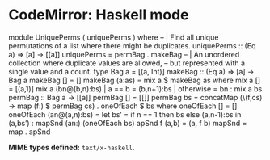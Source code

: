 CodeMirror: Haskell mode
========================

module UniquePerms ( uniquePerms ) where – | Find all unique permutations of a list where there might be duplicates. uniquePerms :: (Eq a) =&gt; \[a\] -&gt; \[\[a\]\] uniquePerms = permBag . makeBag – | An unordered collection where duplicate values are allowed, – but represented with a single value and a count. type Bag a = \[(a, Int)\] makeBag :: (Eq a) =&gt; \[a\] -&gt; Bag a makeBag \[\] = \[\] makeBag (a:as) = mix a $ makeBag as where mix a \[\] = \[(a,1)\] mix a (bn@(b,n):bs) | a == b = (b,n+1):bs | otherwise = bn : mix a bs permBag :: Bag a -&gt; \[\[a\]\] permBag \[\] = \[\[\]\] permBag bs = concatMap (\\(f,cs) -&gt; map (f:) $ permBag cs) . oneOfEach $ bs where oneOfEach \[\] = \[\] oneOfEach (an@(a,n):bs) = let bs’ = if n == 1 then bs else (a,n-1):bs in (a,bs’) : mapSnd (an:) (oneOfEach bs) apSnd f (a,b) = (a, f b) mapSnd = map . apSnd

**MIME types defined:** `text/x-haskell`.
